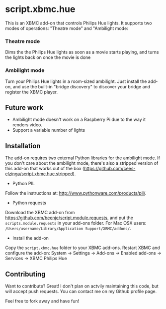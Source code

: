 script.xbmc.hue
===============

This is an XBMC add-on that controls Philips Hue lights. It supports two modes of operations: "Theatre mode" and "Ambilight mode:

### Theatre mode

Dims the the Philips Hue lights as soon as a movie starts playing, and turns the lights back on once the movie is done

### Ambilight mode

Turn your Philips Hue lights in a room-sized ambilight. Just install the add-on, and use the built-in "bridge discovery" to discover your bridge and register the XBMC player.

Future work
-----------

 - Ambilight mode doesn't work on a Raspberry Pi due to the way it renders video.
 - Support a variable number of lights

Installation
------------

The add-on requires two external Python libraries for the ambilight mode. If you don't care about the ambilight mode, there's also a stripped version of this add-on that works out of the box (https://github.com/cees-elzinga/script.xbmc.hue.stripped).

 - Python PIL

Follow the instructions at: http://www.pythonware.com/products/pil/.

 - Python requests

Download the XBMC add-on from https://github.com/beenje/script.module.requests, and put the `scripts.module.requests` in your add-ons folder. For Mac OSX users: `/Users/username/Library/Application Support/XBMC/addons/`.

 - Install the add-on

Copy the `script.xbmc.hue` folder to your XBMC add-ons. Restart XBMC and configure the add-on:
System -> Settings -> Add-ons -> Enabled add-ons -> Services -> XBMC Philips Hue


Contributing
------------

Want to contribute? Great! I don't plan on actvily maintaining this code, but will accept push requests. You can contact me on my Github profile page.

Feel free to fork away and have fun!
